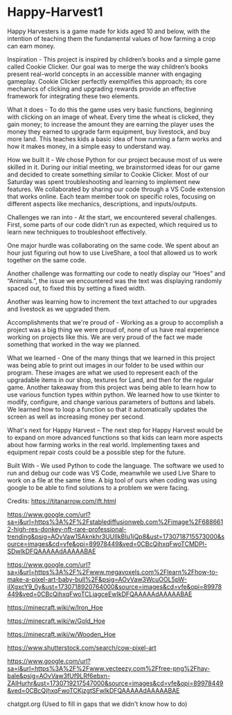 # Happy-Harvest1
Happy Harvesters is a game made for kids aged 10 and below, with the intention of teaching them the fundamental values of how farming a crop can earn money.  

Inspiration - This project is inspired by children’s books and a simple game called Cookie Clicker. Our goal was to merge the way children’s books present real-world concepts in an accessible manner with engaging gameplay. Cookie Clicker perfectly exemplifies this approach; its core mechanics of clicking and upgrading rewards provide an effective framework for integrating these two elements. 

What it does - To do this the game uses very basic functions, beginning with clicking on an image of wheat. Every time the wheat is clicked, they gain money; to increase the amount they are earning the player uses the money they earned to upgrade farm equipment, buy livestock, and buy more land. This teaches kids a basic idea of how running a farm works and how it makes money, in a simple easy to understand way. 

How we built it - We chose Python for our project because most of us were skilled in it. During our initial meeting, we brainstormed ideas for our game and decided to create something similar to Cookie Clicker. Most of our Saturday was spent troubleshooting and learning to implement new features. We collaborated by sharing our code through a VS Code extension that works online. Each team member took on specific roles, focusing on different aspects like mechanics, descriptions, and inputs/outputs. 

Challenges we ran into - At the start, we encountered several challenges. First, some parts of our code didn’t run as expected, which required us to learn new techniques to troubleshoot effectively.  

One major hurdle was collaborating on the same code. We spent about an hour just figuring out how to use LiveShare, a tool that allowed us to work together on the same code. 

Another challenge was formatting our code to neatly display our “Hoes” and “Animals.”, the issue we encountered was the text was displaying randomly spaced out, to fixed this by setting a fixed width. 

Another was learning how to increment the text attached to our upgrades and livestock as we upgraded them. 

Accomplishments that we're proud of - Working as a group to accomplish a project was a big thing we were proud of, none of us have real experience working on projects like this. We are very proud of the fact we made something that worked in the way we planned. 

 

 

What we learned - One of the many things that we learned in this project was being able to print out images in our folder to be used within our program. These images are what we used to represent each of the upgradable items in our shop, textures for Land, and then for the regular game. Another takeaway from this project was being able to learn how to use various function types within python. We learned how to use tkinter to modify, configure, and change various parameters of buttons and labels. We learned how to loop a function so that it automatically updates the screen as well as increasing money per second. 

What's next for Happy Harvest – The next step for Happy Harvest would be to expand on more advanced functions so that kids can learn more aspects about how farming works in the real world. Implementing taxes and equipment repair costs could be a possible step for the future. 

Built With  - We used Python to code the language. The software we used to run and debug our code was VS Code, meanwhile we used Live Share to work on a file at the same time.  A big tool of ours when coding was using google to be able to find solutions to a problem we were facing.  

 Credits:
https://titanarrow.com/ift.html

https://www.google.com/url?sa=i&url=https%3A%2F%2Fstablediffusionweb.com%2Fimage%2F6886612-high-res-donkey-nft-rare-professional-trending&psig=AOvVaw1SAknkhr3UUIIkBIu1jQp8&ust=1730718715573000&source=images&cd=vfe&opi=89978449&ved=0CBcQjhxqFwoTCMDPl-SDwIkDFQAAAAAdAAAAABAE

https://www.google.com/url?sa=i&url=https%3A%2F%2Fwww.megavoxels.com%2Flearn%2Fhow-to-make-a-pixel-art-baby-bull%2F&psig=AOvVaw3WcuOOL5pW-iIXgxcY9_0y&ust=1730718920764000&source=images&cd=vfe&opi=89978449&ved=0CBcQjhxqFwoTCLjagceEwIkDFQAAAAAdAAAAABAE

https://minecraft.wiki/w/Iron_Hoe

https://minecraft.wiki/w/Gold_Hoe

https://minecraft.wiki/w/Wooden_Hoe

https://www.shutterstock.com/search/cow-pixel-art

https://www.google.com/url?sa=i&url=https%3A%2F%2Fwww.vecteezy.com%2Ffree-png%2Fhay-bale&psig=AOvVaw3fUf9LRf6ebxn-ZAIHurhr&ust=1730719217547000&source=images&cd=vfe&opi=89978449&ved=0CBcQjhxqFwoTCKjzgtSFwIkDFQAAAAAdAAAAABAE

chatgpt.org (Used to fill in gaps that we didn't know how to do)
